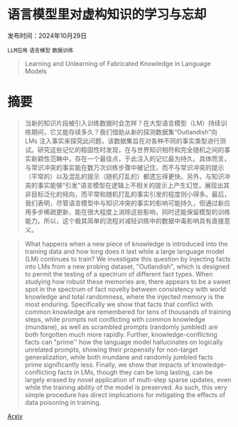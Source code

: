 # 语言模型里对虚构知识的学习与忘却

发布时间：2024年10月29日

`LLM应用` `语言模型` `数据训练`

> Learning and Unlearning of Fabricated Knowledge in Language Models

# 摘要

> 当新的知识片段被引入训练数据时会怎样？在大型语言模型（LM）持续训练期间，它又能存续多久？我们借助从新的探测数据集“Outlandish”向 LMs 注入事实来探究此问题，该数据集旨在对各种不同的事实类型进行测试。研究这些记忆的稳固性时发现，在与世界知识相符和完全随机之间的事实新颖性范畴中，存在一个最佳点，于此注入的记忆最为持久。具体而言，与常识冲突的事实能在数万次训练步骤中被记住，而不与常识冲突的提示（平常的）以及混乱的提示（随机打乱的）都遗忘得更快。另外，与知识冲突的事实能够“引发”语言模型在逻辑上不相关的提示上产生幻觉，展现出其非目标泛化的倾向，而平常和随机打乱的事实引发的程度则小得多。最后，我们表明，尽管语言模型中与知识冲突的事实的影响可能持久，但通过新应用多步稀疏更新，能在很大程度上消除这些影响，同时还能保留模型的训练能力。所以，这个极其简单的流程对减轻训练中的数据中毒影响具有直接意义。

> What happens when a new piece of knowledge is introduced into the training data and how long does it last while a large language model (LM) continues to train? We investigate this question by injecting facts into LMs from a new probing dataset, "Outlandish", which is designed to permit the testing of a spectrum of different fact types. When studying how robust these memories are, there appears to be a sweet spot in the spectrum of fact novelty between consistency with world knowledge and total randomness, where the injected memory is the most enduring. Specifically we show that facts that conflict with common knowledge are remembered for tens of thousands of training steps, while prompts not conflicting with common knowledge (mundane), as well as scrambled prompts (randomly jumbled) are both forgotten much more rapidly. Further, knowledge-conflicting facts can "prime'' how the language model hallucinates on logically unrelated prompts, showing their propensity for non-target generalization, while both mundane and randomly jumbled facts prime significantly less. Finally, we show that impacts of knowledge-conflicting facts in LMs, though they can be long lasting, can be largely erased by novel application of multi-step sparse updates, even while the training ability of the model is preserved. As such, this very simple procedure has direct implications for mitigating the effects of data poisoning in training.

[Arxiv](https://arxiv.org/abs/2410.21750)